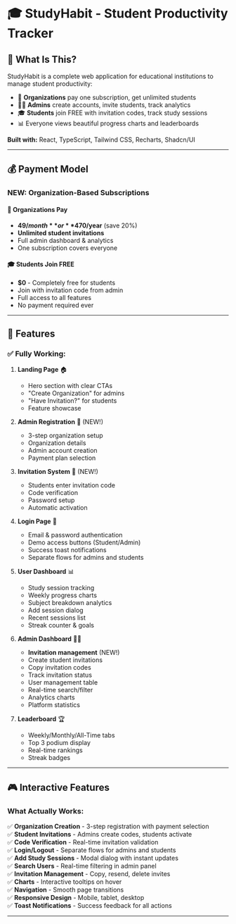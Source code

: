 # 🎓 StudyHabit - Student Productivity Tracker

## 🎨 **What Is This?**

StudyHabit is a complete web application for educational institutions to manage student productivity:
- 🏫 **Organizations** pay one subscription, get unlimited students
- 👨‍💼 **Admins** create accounts, invite students, track analytics
- 🎓 **Students** join FREE with invitation codes, track study sessions
- 📊 Everyone views beautiful progress charts and leaderboards

**Built with:** React, TypeScript, Tailwind CSS, Recharts, Shadcn/UI

---

## 💰 **Payment Model**

### **NEW: Organization-Based Subscriptions**

#### 🏫 **Organizations Pay**
- **$49/month** or **$470/year** (save 20%)
- **Unlimited student invitations**
- Full admin dashboard & analytics
- One subscription covers everyone

#### 🎓 **Students Join FREE**
- **$0** - Completely free for students
- Join with invitation code from admin
- Full access to all features
- No payment required ever

---

## 🚀 **Features**

### ✅ **Fully Working:**

1. **Landing Page** 🏠
   - Hero section with clear CTAs
   - "Create Organization" for admins
   - "Have Invitation?" for students
   - Feature showcase

2. **Admin Registration** 🏫 (NEW!)
   - 3-step organization setup
   - Organization details
   - Admin account creation
   - Payment plan selection

3. **Invitation System** 📧 (NEW!)
   - Students enter invitation code
   - Code verification
   - Password setup
   - Automatic activation

4. **Login Page** 🔐
   - Email & password authentication
   - Demo access buttons (Student/Admin)
   - Success toast notifications
   - Separate flows for admins and students

5. **User Dashboard** 📊
   - Study session tracking
   - Weekly progress charts
   - Subject breakdown analytics
   - Add session dialog
   - Recent sessions list
   - Streak counter & goals

6. **Admin Dashboard** 👨‍💼
   - **Invitation management** (NEW!)
   - Create student invitations
   - Copy invitation codes
   - Track invitation status
   - User management table
   - Real-time search/filter
   - Analytics charts
   - Platform statistics

7. **Leaderboard** 🏆
   - Weekly/Monthly/All-Time tabs
   - Top 3 podium display
   - Real-time rankings
   - Streak badges

---

## 🎮 **Interactive Features**

### **What Actually Works:**

✅ **Organization Creation** - 3-step registration with payment selection  
✅ **Student Invitations** - Admins create codes, students activate  
✅ **Code Verification** - Real-time invitation validation  
✅ **Login/Logout** - Separate flows for admins and students  
✅ **Add Study Sessions** - Modal dialog with instant updates  
✅ **Search Users** - Real-time filtering in admin panel  
✅ **Invitation Management** - Copy, resend, delete invites  
✅ **Charts** - Interactive tooltips on hover  
✅ **Navigation** - Smooth page transitions  
✅ **Responsive Design** - Mobile, tablet, desktop  
✅ **Toast Notifications** - Success feedback for all actions  

---
